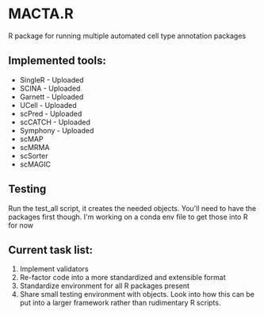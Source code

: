 # MACTA.R

R package for running multiple automated cell type annotation packages

## Implemented tools:
- SingleR - Uploaded
- SCINA - Uploaded
- Garnett - Uploaded
- UCell - Uploaded
- scPred - Uploaded
- scCATCH - Uploaded
- Symphony - Uploaded
- scMAP
- scMRMA
- scSorter
- scMAGIC

## Testing

Run the test_all script, it creates the needed objects. You'll need to have the packages first though. I'm working on a conda env file to get those into R for now

## Current task list:

1. Implement validators
2. Re-factor code into a more standardized and extensible format
3. Standardize environment for all R packages present
4. Share small testing environment with objects. Look into how this can be put into a larger framework rather than rudimentary R scripts.
